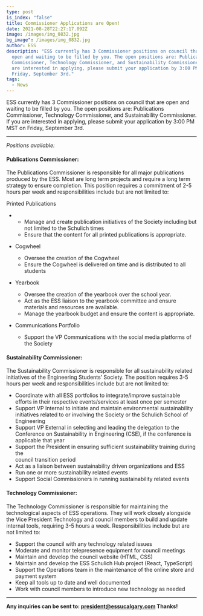 ```yaml
---
type: post
is_index: "false"
title: Commissioner Applications are Open!
date: 2021-08-28T22:27:17.092Z
image: /images/img_0832.jpg
bg_image": /images/img_0832.jpg
author: ESS
description: "ESS currently has 3 Commissioner positions on council that are
  open and waiting to be filled by you. The open positions are: Publications
  Commissioner, Technology Commissioner, and Sustainability Commissioner. If you
  are interested in applying, please submit your application by 3:00 PM MST on
  Friday, September 3rd."
tags:
  - News
---
```

ESS currently has 3 Commissioner positions on council that are open and waiting to be filled by you. The open positions are: Publications Commissioner, Technology Commissioner, and Sustainability Commissioner. If you are interested in applying, please submit your application by 3:00 PM MST on Friday, September 3rd.

- - -

*Positions available:*

#### **Publications Commissioner:**

The Publications Commissioner is responsible for all major publications produced by the ESS. Most are long term projects and require a long term strategy to ensure completion. This position requires a commitment of 2-5 hours per week and responsibilities include but are not limited to:

Printed Publications

* * Manage and create publication initiatives of the Society including but not limited to the Schulich times
  * Ensure that the content for all printed publications is appropriate.
* Cogwheel 

  * Oversee the creation of the Cogwheel
  * Ensure the Cogwheel is delivered on time and is distributed to all students 
* Yearbook

  * Oversee the creation of the yearbook over the school year.
  * Act as the ESS liaison to the yearbook committee and ensure materials and resources are available.
  * Manage the yearbook budget and ensure the content is appropriate.
* Communications Portfolio

  * Support the VP Communications with the social media platforms of the Society

#### **Sustainability Commissioner:**

The Sustainability Commissioner is responsible for all sustainability related initiatives of the Engineering Students’ Society. The position requires 3-5 hours per week and responsibilities include but are not limited to:

* Coordinate with all ESS portfolios to integrate/improve sustainable efforts in their respective events/services at least once per semester
* Support VP Internal to initiate and maintain environmental sustainability\
  initiatives related to or involving the Society or the Schulich School of\
  Engineering
* Support VP External in selecting and leading the delegation to the\
  Conference on Sustainability in Engineering (CSE), if the conference is applicable that year
* Support the President in ensuring sufficient sustainability training during the\
  council transition period
* Act as a liaison between sustainability driven organizations and ESS
* Run one or more sustainability related events
* Support Social Commissioners in running sustainability related events

#### **Technology Commissioner:**

The Technology Commissioner is responsible for maintaining the technological aspects of ESS operations. They will work closely alongside the Vice President Technology and council members to build and update internal tools, requiring 3-5 hours a week. Responsibilities include but are not limited to:

* Support the council with any technology related issues 
* Moderate and monitor telepresence equipment for council meetings
* Maintain and develop the council website (HTML, CSS)
* Maintain and develop the ESS Schulich Hub project (React, TypeScript)
* Support the Operations team in the maintenance of the online store and payment system
* Keep all tools up to date and well documented
* Work with council members to introduce new technology as needed

- - -

**Any inquiries can be sent to: [president@essucalgary.com](mailto:president@essucalgary.com) Thanks!**
